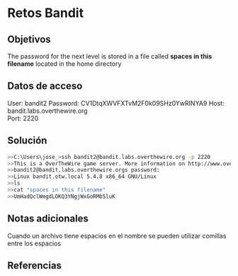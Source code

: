 # Retos Bandit

## Objetivos

The password for the next level is stored in a file called **spaces in this filename** located in the home directory

## Datos de acceso

User: bandit2
Password: CV1DtqXWVFXTvM2F0k09SHz0YwRINYA9
Host: bandit.labs.overthewire.org  
Port: 2220

## Solución

```bash
>>C:\Users\jose_>ssh bandit2@bandit.labs.overthewire.org -p 2220
>>This is a OverTheWire game server. More information on http://www.overthewire.org/wargames
>>bandit2@bandit.labs.overthewire.orgs password:
>>Linux bandit.otw.local 5.4.8 x86_64 GNU/Linux
>>ls
>>cat "spaces in this filename"
>>UmHadQclWmgdLOKQ3YNgjWxGoRMb5luK
```
## Notas adicionales

Cuando un archivo tiene espacios en el nombre se pueden utilizar comillas entre los espacios

## Referencias